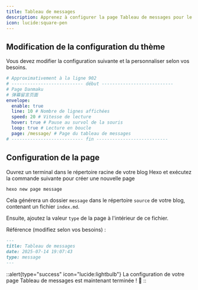 ```yaml
---
title: Tableau de messages
description: Apprenez à configurer la page Tableau de messages pour le thème Solitude.
icon: lucide:square-pen
---
```


## Modification de la configuration du thème

Vous devez modifier la configuration suivante et la personnaliser selon vos besoins.

```yml [_config.solitude.yml]
# Approximativement à la ligne 902
# --------------------------- début ---------------------------
# Page Danmaku
# 弹幕留言页面
envelope:
  enable: true
  line: 10 # Nombre de lignes affichées
  speed: 20 # Vitesse de lecture
  hover: true # Pause au survol de la souris
  loop: true # Lecture en boucle
  page: /message/ # Page du tableau de messages
# --------------------------- fin ---------------------------
```

## Configuration de la page

Ouvrez un terminal dans le répertoire racine de votre blog Hexo et exécutez la commande suivante pour créer une nouvelle page

```bash
hexo new page message
```

Cela générera un dossier `message` dans le répertoire `source` de votre blog, contenant un fichier `index.md`.

Ensuite, ajoutez la valeur `type` de la page à l'intérieur de ce fichier.

Référence (modifiez selon vos besoins) :
```md [index.md]
---
title: Tableau de messages
date: 2025-07-14 19:07:43
type: message
---
```

::alert{type="success" icon="lucide:lightbulb"}
  La configuration de votre page Tableau de messages est maintenant terminée ! 🎉
::